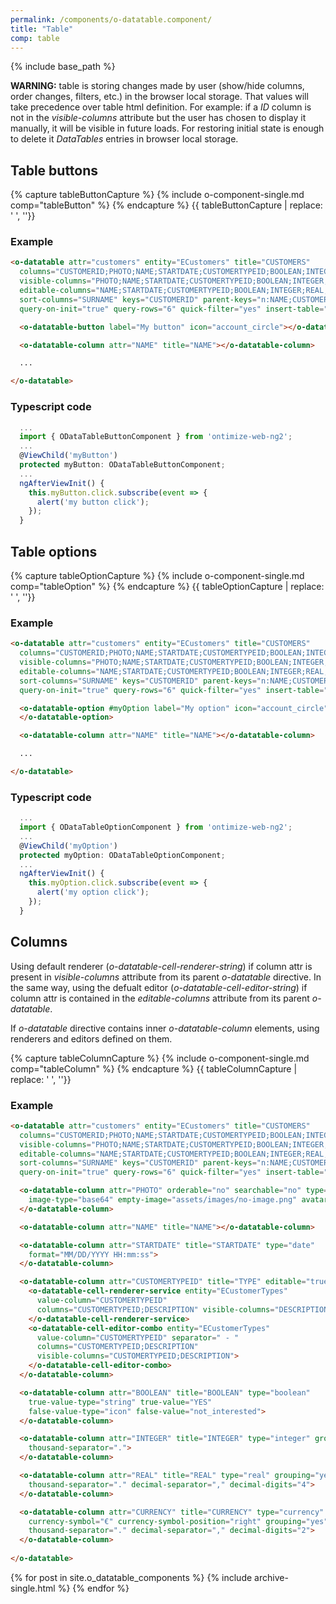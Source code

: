 ```yaml
---
permalink: /components/o-datatable.component/
title: "Table"
comp: table
---
```


{% include base_path %}


<div class="notice--warning" markdown="1">

**WARNING:** table is storing changes made by user (show/hide columns, order changes, filters, etc.) in the browser local storage. That values will take precedence over table html definition.
For example: if a *ID* column is not in the *visible-columns* attribute but the user has chosen 
to display it manually, it will be visible in future loads. For restoring initial state is enough to 
delete it *DataTables* entries in browser local storage.

</div>

## Table buttons

{% capture tableButtonCapture %}
{% include o-component-single.md comp="tableButton" %}
{% endcapture %}
{{ tableButtonCapture | replace: '    ', ''}}

<h3 class="grey-color">Example</h3>

```html
<o-datatable attr="customers" entity="ECustomers" title="CUSTOMERS" 
  columns="CUSTOMERID;PHOTO;NAME;STARTDATE;CUSTOMERTYPEID;BOOLEAN;INTEGER;REAL;CURRENCY" 
  visible-columns="PHOTO;NAME;STARTDATE;CUSTOMERTYPEID;BOOLEAN;INTEGER;REAL;CURRENCY" 
  editable-columns="NAME;STARTDATE;CUSTOMERTYPEID;BOOLEAN;INTEGER;REAL;CURRENCY" 
  sort-columns="SURNAME" keys="CUSTOMERID" parent-keys="n:NAME;CUSTOMERTYPEID" 
  query-on-init="true" query-rows="6" quick-filter="yes" insert-table="yes">

  <o-datatable-button label="My button" icon="account_circle"></o-datatable-button>

  <o-datatable-column attr="NAME" title="NAME"></o-datatable-column>

  ...

</o-datatable>
```

<h3 class="grey-color">Typescript code</h3>

```javascript
  ...
  import { ODataTableButtonComponent } from 'ontimize-web-ng2';
  ...
  @ViewChild('myButton')
  protected myButton: ODataTableButtonComponent;
  ...
  ngAfterViewInit() {
    this.myButton.click.subscribe(event => {
      alert('my button click');
    });
  }
```







## Table options

{% capture tableOptionCapture %}
{% include o-component-single.md comp="tableOption" %}
{% endcapture %}
{{ tableOptionCapture | replace: '    ', ''}}

<h3 class="grey-color">Example</h3>

```html
<o-datatable attr="customers" entity="ECustomers" title="CUSTOMERS" 
  columns="CUSTOMERID;PHOTO;NAME;STARTDATE;CUSTOMERTYPEID;BOOLEAN;INTEGER;REAL;CURRENCY" 
  visible-columns="PHOTO;NAME;STARTDATE;CUSTOMERTYPEID;BOOLEAN;INTEGER;REAL;CURRENCY" 
  editable-columns="NAME;STARTDATE;CUSTOMERTYPEID;BOOLEAN;INTEGER;REAL;CURRENCY" 
  sort-columns="SURNAME" keys="CUSTOMERID" parent-keys="n:NAME;CUSTOMERTYPEID" 
  query-on-init="true" query-rows="6" quick-filter="yes" insert-table="yes">

  <o-datatable-option #myOption label="My option" icon="account_circle" icon-position="after">
  </o-datatable-option>

  <o-datatable-column attr="NAME" title="NAME"></o-datatable-column>

  ...

</o-datatable>
```

<h3 class="grey-color">Typescript code</h3>

```javascript
  ...
  import { ODataTableOptionComponent } from 'ontimize-web-ng2';
  ...
  @ViewChild('myOption')
  protected myOption: ODataTableOptionComponent;
  ...
  ngAfterViewInit() {
    this.myOption.click.subscribe(event => {
      alert('my option click');
    });
  }
```

  

## Columns

Using default renderer (*o-datatable-cell-renderer-string*) if column attr is present in *visible-columns* attribute from its parent *o-datatable* directive. 
In the same way, using the defualt editor (*o-datatable-cell-editor-string*) if column attr is contained 
in  the *editable-columns* attribute from its parent *o-datatable*.

If *o-datatable* directive contains inner *o-datatable-column* elements, using renderers and editors 
defined on them.

{% capture tableColumnCapture %}
{% include o-component-single.md comp="tableColumn" %}
{% endcapture %}
{{ tableColumnCapture | replace: '    ', ''}}



<h3 class="grey-color">Example</h3>

```html
<o-datatable attr="customers" entity="ECustomers" title="CUSTOMERS" 
  columns="CUSTOMERID;PHOTO;NAME;STARTDATE;CUSTOMERTYPEID;BOOLEAN;INTEGER;REAL;CURRENCY" 
  visible-columns="PHOTO;NAME;STARTDATE;CUSTOMERTYPEID;BOOLEAN;INTEGER;REAL;CURRENCY" 
  editable-columns="NAME;STARTDATE;CUSTOMERTYPEID;BOOLEAN;INTEGER;REAL;CURRENCY" 
  sort-columns="SURNAME" keys="CUSTOMERID" parent-keys="n:NAME;CUSTOMERTYPEID" 
  query-on-init="true" query-rows="6" quick-filter="yes" insert-table="yes">

  <o-datatable-column attr="PHOTO" orderable="no" searchable="no" type="image" 
    image-type="base64" empty-image="assets/images/no-image.png" avatar="yes">
  </o-datatable-column>

  <o-datatable-column attr="NAME" title="NAME"></o-datatable-column>

  <o-datatable-column attr="STARTDATE" title="STARTDATE" type="date" 
    format="MM/DD/YYYY HH:mm:ss">
  </o-datatable-column>

  <o-datatable-column attr="CUSTOMERTYPEID" title="TYPE" editable="true">
    <o-datatable-cell-renderer-service entity="ECustomerTypes" 
      value-column="CUSTOMERTYPEID" 
      columns="CUSTOMERTYPEID;DESCRIPTION" visible-columns="DESCRIPTION">
    </o-datatable-cell-renderer-service>
    <o-datatable-cell-editor-combo entity="ECustomerTypes" 
      value-column="CUSTOMERTYPEID" separator=" - "
      columns="CUSTOMERTYPEID;DESCRIPTION" 
      visible-columns="CUSTOMERTYPEID;DESCRIPTION">
    </o-datatable-cell-editor-combo>
  </o-datatable-column>

  <o-datatable-column attr="BOOLEAN" title="BOOLEAN" type="boolean" 
    true-value-type="string" true-value="YES"
    false-value-type="icon" false-value="not_interested">
  </o-datatable-column>

  <o-datatable-column attr="INTEGER" title="INTEGER" type="integer" grouping="yes" 
    thousand-separator=".">
  </o-datatable-column>

  <o-datatable-column attr="REAL" title="REAL" type="real" grouping="yes" 
    thousand-separator="." decimal-separator="," decimal-digits="4">
  </o-datatable-column>

  <o-datatable-column attr="CURRENCY" title="CURRENCY" type="currency" 
    currency-symbol="€" currency-symbol-position="right" grouping="yes" 
    thousand-separator="." decimal-separator="," decimal-digits="2">
  </o-datatable-column>
  
</o-datatable>
```

{% for post in site.o_datatable_components %}
  {% include archive-single.html %}
{% endfor %}

